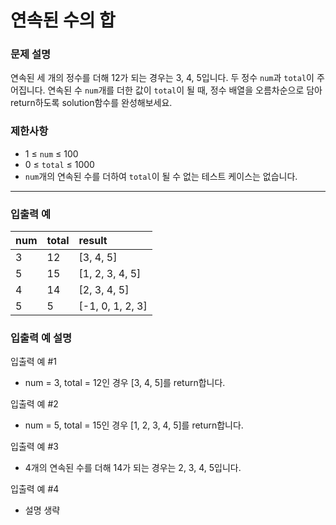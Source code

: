 # 연속된 수의 합

### 문제 설명

연속된 세 개의 정수를 더해 12가 되는 경우는 3, 4, 5입니다. 두 정수 `num`과 `total`이 주어집니다. 연속된 수 `num`개를 더한 값이 `total`이 될 때, 정수 배열을 오름차순으로 담아 return하도록 solution함수를 완성해보세요.

### 제한사항
- 1 ≤ `num` ≤ 100
- 0 ≤ `total` ≤ 1000
- `num`개의 연속된 수를 더하여 `total`이 될 수 없는 테스트 케이스는 없습니다.

---

### 입출력 예
|num|total|result|
|:---|:---|:---|
|3|12|[3, 4, 5]|
|5|15|[1, 2, 3, 4, 5]|
|4|14|[2, 3, 4, 5]|
|5|5|[-1, 0, 1, 2, 3]|

### 입출력 예 설명
입출력 예 #1
- num = 3, total = 12인 경우 [3, 4, 5]를 return합니다.

입출력 예 #2
- num = 5, total = 15인 경우 [1, 2, 3, 4, 5]를 return합니다.

입출력 예 #3
- 4개의 연속된 수를 더해 14가 되는 경우는 2, 3, 4, 5입니다.

입출력 예 #4
- 설명 생략
